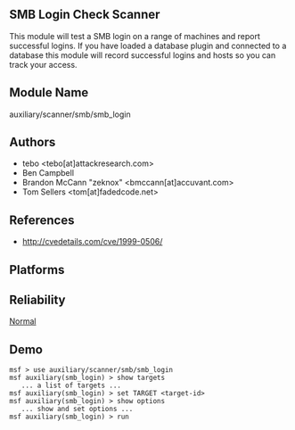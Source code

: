 ## SMB Login Check Scanner

This module will test a SMB login on a range of machines and 
report successful logins. If you have loaded a database 
plugin and connected to a database this module will record 
successful logins and hosts so you can track your access.


## Module Name
auxiliary/scanner/smb/smb_login

## Authors
* tebo <tebo[at]attackresearch.com>
* Ben Campbell
* Brandon McCann "zeknox" <bmccann[at]accuvant.com>
* Tom Sellers <tom[at]fadedcode.net>


## References
* http://cvedetails.com/cve/1999-0506/




## Platforms


## Reliability
[Normal](https://github.com/rapid7/metasploit-framework/wiki/Exploit-Ranking)

## Demo

```
msf > use auxiliary/scanner/smb/smb_login
msf auxiliary(smb_login) > show targets
   ... a list of targets ...
msf auxiliary(smb_login) > set TARGET <target-id>
msf auxiliary(smb_login) > show options
   ... show and set options ...
msf auxiliary(smb_login) > run
```
    
    